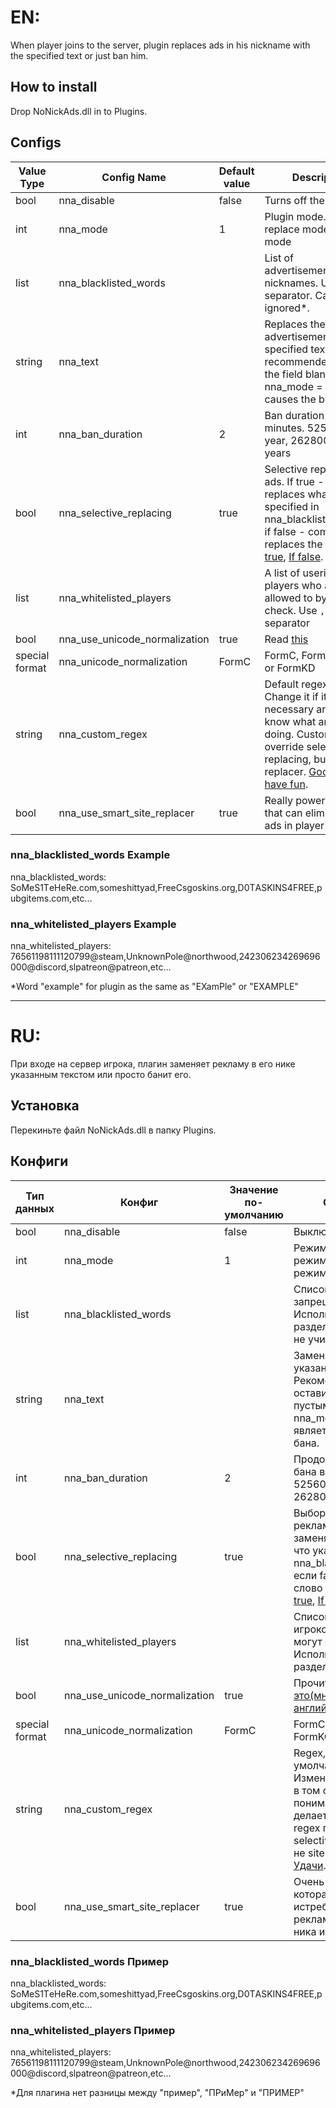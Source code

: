 # EN:
When player joins to the server, plugin replaces ads in his nickname with the specified text or just ban him.

## How to install
Drop NoNickAds.dll in to Plugins.

## Configs
Value Type|Config Name|Default value|Description|Variables|
----------|-------------|-----------|-----------|---------|
bool|nna_disable|false|Turns off the plugin
int|nna_mode|1|Plugin mode. 1 — replace mode, 2 — ban mode|
list|nna_blacklisted_words||List of advertisements/banned nicknames. Use `,` as separator. Case are ignored*.|
string|nna_text||Replaces the advertisement with the specified text. It's recommended to leave the field blank. If nna_mode = 2, it causes the ban.|%words%
int|nna_ban_duration|2|Ban duration in minutes. 525600 - 1 year, 26280000 - 50 years|
bool|nna_selective_replacing|true|Selective replacing of ads. If true - only replaces what is specified in nna_blacklisted_words, if false - completely replaces the word. [If true](https://cdn.discordapp.com/attachments/595913512065171467/640550217808085002/unknown1.png), [If false](https://cdn.discordapp.com/attachments/595913512065171467/640550223730442260/unknown2.png).|
list|nna_whitelisted_players||A list of userid of players who are allowed to bypass the check. Use `,` as separator|
bool|nna_use_unicode_normalization|true|Read [this](https://unicode.org/reports/tr15/)|
special format|nna_unicode_normalization|FormC|FormC, FormD, FormKC or FormKD|
string|nna_custom_regex||Default regex not bad. Сhange it if it's really necessary and you know what are you doing. Custom regex override selective replacing, but not site replacer. [Good luck, have fun](https://docs.microsoft.com/en-us/dotnet/standard/base-types/regular-expression-language-quick-reference).|{word}
bool|nna_use_smart_site_replacer|true|Really powerful thing that can eliminate site ads in player's nick.|

### nna_blacklisted_words Example
nna_blacklisted_words: SoMеS1TеHeRe.com,someshittyad,FrеeCsgоskins.org,D0TАSKINS4FRЕE,pubgitеms.com,etc...

### nna_whitelisted_players Example
nna_whitelisted_players: 76561198111120799@steam,UnknownPole@northwood,242306234269696000@discord,slpatreon@patreon,etc...

*Word "example" for plugin as the same as "EXamPle" or "EXAMPLE"

***

# RU:
При входе на сервер игрока, плагин заменяет рекламу в его нике указанным текстом или просто банит его.

## Установка
Перекиньте файл NoNickAds.dll в папку Plugins.

## Конфиги
Тип данных|Конфиг|Значение по-умолчанию|Описание|Переменные|
----------|------|---------------------|--------|----------|
bool|nna_disable|false|Выключает плагин
int|nna_mode|1|Режим плагина. 1 — режим замены, 2 — режим бана|
list|nna_blacklisted_words||Список рекламы/запрещённых ников. Используйте `,` как разделитель. Регистр не учитывается*.|
string|nna_text||Заменяет рекламу указанным текстом. Рекомендуется оставить поле пустым. Если nna_mode = 2, то является причиной бана.|%words%
int|nna_ban_duration|2|Продолжительность бана в минутах. 525600 - 1 год, 26280000 - 50 лет.|
bool|nna_selective_replacing|true|Выборочная замена рекламы. Если true - заменяет только то, что указано в nna_blacklisted_words, если false - заменяет слово полностью. [If true](https://cdn.discordapp.com/attachments/595913512065171467/640550217808085002/unknown1.png), [If false](https://cdn.discordapp.com/attachments/595913512065171467/640550223730442260/unknown2.png).|
list|nna_whitelisted_players||Список userid игроков, которые могут обойти плагин. Используйте `,` как разделитель.|
bool|nna_use_unicode_normalization|true|Прочитайте [вот это(многабукаф на английском)](https://unicode.org/reports/tr15/)|
special format|nna_unicode_normalization|FormC|FormC, FormD, FormKC или FormKD|
string|nna_custom_regex||Regex, что стоит по-умолчанию, неплох. Изменяйте его только в том случае, если вы понимаете, что делаете. Кастомный regex перекрывает selective replacing, но не site replacer. [Удачи](https://docs.microsoft.com/ru-ru/dotnet/standard/base-types/regular-expression-language-quick-reference).|{word}
bool|nna_use_smart_site_replacer|true|Очень мощная штука, которая способна истребить всю рекламу сайтов из ника игрока.|

### nna_blacklisted_words Пример
nna_blacklisted_words: SoMеS1TеHeRe.com,someshittyad,FrеeCsgоskins.org,D0TАSKINS4FRЕE,pubgitеms.com,etc...

### nna_whitelisted_players Пример
nna_whitelisted_players: 76561198111120799@steam,UnknownPole@northwood,242306234269696000@discord,slpatreon@patreon,etc...

*Для плагина нет разницы между "пример", "ПРиМер" и "ПРИМЕР"
